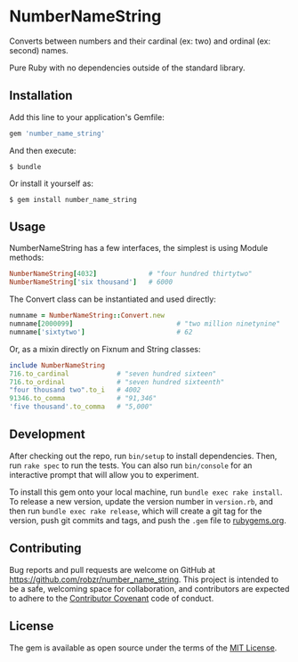 # NumberNameString

Converts between numbers and their cardinal (ex: two) and ordinal (ex: second) names.

Pure Ruby with no dependencies outside of the standard library.

## Installation

Add this line to your application's Gemfile:

```ruby
gem 'number_name_string'
```

And then execute:

    $ bundle

Or install it yourself as:

    $ gem install number_name_string

## Usage

NumberNameString has a few interfaces, the simplest is using Module methods:

```ruby
NumberNameString[4032]             # "four hundred thirtytwo"
NumberNameString['six thousand']   # 6000
```

The Convert class can be instantiated and used directly:

```ruby
numname = NumberNameString::Convert.new
numname[2000099]                          # "two million ninetynine"
numname['sixtytwo']                       # 62
```

Or, as a mixin directly on Fixnum and String classes:

```ruby
include NumberNameString
716.to_cardinal            # "seven hundred sixteen"
716.to_ordinal             # "seven hundred sixteenth"
"four thousand two".to_i   # 4002
91346.to_comma             # "91,346"
'five thousand'.to_comma   # "5,000"
```

## Development

After checking out the repo, run `bin/setup` to install dependencies. Then, run `rake spec` to run the tests. You can also run `bin/console` for an interactive prompt that will allow you to experiment.

To install this gem onto your local machine, run `bundle exec rake install`. To release a new version, update the version number in `version.rb`, and then run `bundle exec rake release`, which will create a git tag for the version, push git commits and tags, and push the `.gem` file to [rubygems.org](https://rubygems.org).

## Contributing

Bug reports and pull requests are welcome on GitHub at https://github.com/robzr/number_name_string. This project is intended to be a safe, welcoming space for collaboration, and contributors are expected to adhere to the [Contributor Covenant](http://contributor-covenant.org) code of conduct.

## License

The gem is available as open source under the terms of the [MIT License](http://opensource.org/licenses/MIT).

